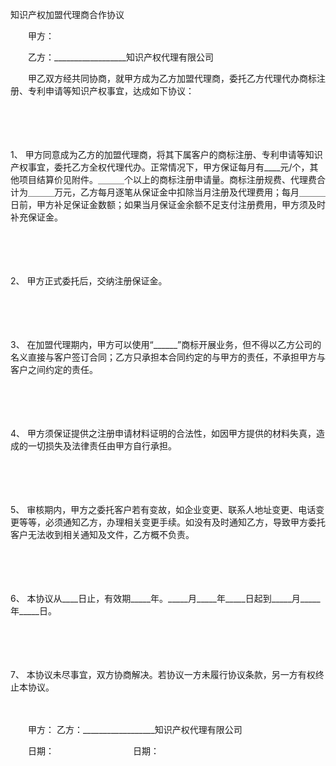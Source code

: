 



知识产权加盟代理商合作协议



 

　　甲方：

　　乙方：__________________知识产权代理有限公司　　

　　甲乙双方经共同协商，就甲方成为乙方加盟代理商，委托乙方代理代办商标注册、专利申请等知识产权事宜，达成如下协议：

　　

　　

1、
甲方同意成为乙方的加盟代理商，将其下属客户的商标注册、专利申请等知识产权事宜，委托乙方全权代理代办。正常情况下，甲方保证每月有____元/个，其他项目结算价见附件。＿＿＿个以上的商标注册申请量。商标注册规费、代理费合计为＿＿＿万元，乙方每月逐笔从保证金中扣除当月注册及代理费用；每月＿＿＿日前，甲方补足保证金数额；如果当月保证金余额不足支付注册费用，甲方须及时补充保证金。

　　

　　

2、
甲方正式委托后，交纳注册保证金。

　　

　　

3、
在加盟代理期内，甲方可以使用“______”商标开展业务，但不得以乙方公司的名义直接与客户签订合同；乙方只承担本合同约定的与甲方的责任，不承担甲方与客户之间约定的责任。

　　

　　

4、
甲方须保证提供之注册申请材料证明的合法性，如因甲方提供的材料失真，造成的一切损失及法律责任由甲方自行承担。

　　

　　

5、
审核期内，甲方之委托客户若有变故，如企业变更、联系人地址变更、电话变更等等，必须通知乙方，办理相关变更手续。如没有及时通知乙方，导致甲方委托客户无法收到相关通知及文件，乙方概不负责。

　　

　　

6、
本协议从____日止，有效期_____年。_____月_____年_____日起到_____月_____年_____日。 

　　

　　

7、
本协议未尽事宜，双方协商解决。若协议一方未履行协议条款，另一方有权终止本协议。　

　　　

　　甲方： 乙方：__________________知识产权代理有限公司

　　日期：　　　　　　　　　日期：